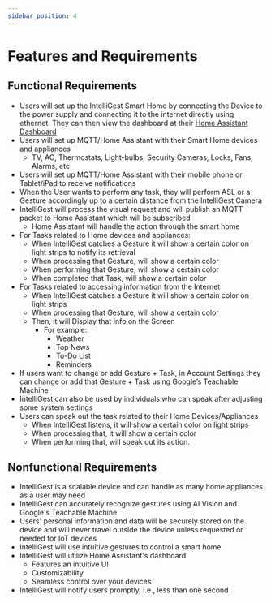 ```yaml
---
sidebar_position: 4
---
```


# Features and Requirements

## Functional Requirements

- Users will set up the IntelliGest Smart Home by connecting the Device to the power supply and connecting it to the internet directly using ethernet. They can then view the dashboard at their [Home Assistant Dashboard](http://homeassistant.local:8123/)
- Users will set up MQTT/Home Assistant with their Smart Home devices and appliances
  - TV, AC, Thermostats, Light-bulbs, Security Cameras, Locks, Fans, Alarms, etc
- Users will set up MQTT/Home Assistant with their mobile phone or Tablet/iPad to receive notifications
- When the User wants to perform any task, they will perform ASL or a Gesture accordingly up to a certain distance from the IntelliGest Camera
- IntelliGest will process the visual request and will publish an MQTT packet to Home Assistant which will be subscribed
  - Home Assistant will handle the action through the smart home
- For Tasks related to Home devices and appliances:
  - When IntelliGest catches a Gesture it will show a certain color on light strips to notify its retrieval
  - When processing that Gesture, will show a certain color
  - When performing that Gesture, will show a certain color
  - When completed that Task, will show a certain color
- For Tasks related to accessing information from the Internet 
  - When IntelliGest catches a Gesture it will show a certain color on light strips
  - When processing that Gesture, will show a certain color
  - Then, it will Display that Info on the Screen
    - For example:
      - Weather
      - Top News
      - To-Do List
      - Reminders
- If users want to change or add Gesture + Task, in Account Settings they can change or add that Gesture + Task using Google’s Teachable Machine
- IntelliGest can also be used by individuals who can speak after adjusting some system settings
- Users can speak out the task related to their Home Devices/Appliances
  - When IntelliGest listens, it will show a certain color on light strips
  - When processing that, it will show a certain color
  - When performing that, will speak out its action.

## Nonfunctional Requirements

- IntelliGest is a scalable device and can handle as many home appliances as a user may need
- IntelliGest can accurately recognize gestures using AI Vision and Google's Teachable Machine
- Users' personal information and data will be securely stored on the device and will never travel outside the device unless requested or needed for IoT devices
- IntelliGest will use intuitive gestures to control a smart home
- IntelliGest will utilize Home Assistant's dashboard
  - Features an intuitive UI
  - Customizability
  - Seamless control over your devices
- IntelliGest will notify users promptly, i.e., less than one second


